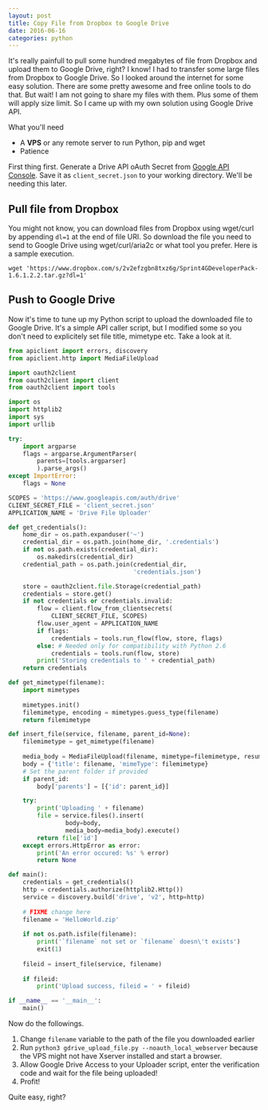 ```yaml
---
layout: post
title: Copy File from Dropbox to Google Drive
date: 2016-06-16
categories: python
---
```


It's really painfull to pull some hundred megabytes of file from Dropbox and upload them to Google Drive, right? I know! I had to transfer some large files from Dropbox to Google Drive. So I looked around the internet for some easy solution. There are some pretty awesome and free online tools to do that. But wait! I am not going to share my files with them. Plus some of them will apply size limit. So I came up with my own solution using Google Drive API.

What you'll need

* A __VPS__ or any remote server to run Python, pip and wget
* Patience

First thing first. Generate a Drive API oAuth Secret from [Google API Console](https://console.developers.google.com). Save it as `client_secret.json` to your working directory. We'll be needing this later.

## Pull file from Dropbox

You might not know, you can download files from Dropbox using wget/curl by appending `dl=1` at the end of file URI. So download the file you need to send to Google Drive using wget/curl/aria2c or what tool you prefer. Here is a sample execution.

`wget 'https://www.dropbox.com/s/2v2efzgbn8txz6g/Sprint4GDeveloperPack-1.6.1.2.2.tar.gz?dl=1'`

## Push to Google Drive

Now it's time to tune up my Python script to upload the downloaded file to Google Drive. It's a simple API caller script, but I modified some so you don't need to explicitely set file title, mimetype etc. Take a look at it.

```python
from apiclient import errors, discovery
from apiclient.http import MediaFileUpload

import oauth2client
from oauth2client import client
from oauth2client import tools

import os
import httplib2
import sys
import urllib

try:
    import argparse
    flags = argparse.ArgumentParser(
        parents=[tools.argparser]
        ).parse_args()
except ImportError:
    flags = None

SCOPES = 'https://www.googleapis.com/auth/drive'
CLIENT_SECRET_FILE = 'client_secret.json'
APPLICATION_NAME = 'Drive File Uploader'

def get_credentials():
    home_dir = os.path.expanduser('~')
    credential_dir = os.path.join(home_dir, '.credentials')
    if not os.path.exists(credential_dir):
        os.makedirs(credential_dir)
    credential_path = os.path.join(credential_dir,
                                   'credentials.json')

    store = oauth2client.file.Storage(credential_path)
    credentials = store.get()
    if not credentials or credentials.invalid:
        flow = client.flow_from_clientsecrets(
            CLIENT_SECRET_FILE, SCOPES)
        flow.user_agent = APPLICATION_NAME
        if flags:
            credentials = tools.run_flow(flow, store, flags)
        else: # Needed only for compatibility with Python 2.6
            credentials = tools.run(flow, store)
        print('Storing credentials to ' + credential_path)
    return credentials

def get_mimetype(filename):
    import mimetypes
    
    mimetypes.init()
    filemimetype, encoding = mimetypes.guess_type(filename)
    return filemimetype

def insert_file(service, filename, parent_id=None):
    filemimetype = get_mimetype(filename)
    
    media_body = MediaFileUpload(filename, mimetype=filemimetype, resumable=True)
    body = {'title': filename, 'mimeType': filemimetype}
    # Set the parent folder if provided
    if parent_id:
        body['parents'] = [{'id': parent_id}]

    try:
        print('Uploading ' + filename)
        file = service.files().insert(
                body=body,
                media_body=media_body).execute()
        return file['id']
    except errors.HttpError as error:
        print('An error occured: %s' % error)
        return None

def main():
    credentials = get_credentials()
    http = credentials.authorize(httplib2.Http())
    service = discovery.build('drive', 'v2', http=http)
    
    # FIXME change here
    filename = 'HelloWorld.zip'
    
    if not os.path.isfile(filename):
        print('`filename` not set or `filename` doesn\'t exists')
        exit(1)
    
    fileid = insert_file(service, filename)
    
    if fileid:
        print('Upload success, fileid = ' + fileid)

if __name__ == '__main__':
    main()
```

Now do the followings.

1. Change `filename` variable to the path of the file you downloaded earlier
2. Run `python3 gdrive_upload_file.py --noauth_local_webserver` because the VPS might not have Xserver installed and start a browser.
3. Allow Google Drive Access to your Uploader script, enter the verification code and wait for the file being uploaded!
4. Profit!

Quite easy, right?
